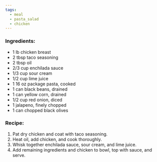```yaml
---
tags:
  - meal
  - pasta_salad
  - chicken
---
```

### Ingredients:
- 1 lb chicken breast
- 2 tbsp taco seasoning
- 2 tbsp oil
- 2/3 cup enchilada sauce
- 1/3 cup sour cream
- 1/2 cup lime juice
- 1 16 oz package pasta, cooked
- 1 can black beans, drained
- 1 can yellow corn, drained
- 1/2 cup red onion, diced
- 1 jalapeno, finely chopped
- 1 can chopped black olives

### Recipe:
1. Pat dry chicken and coat with taco seasoning. 
2. Heat oil, add chicken, and cook thoroughly. 
3. Whisk together enchilada sauce, sour cream, and lime juice. 
4. Add remaining ingredients and chicken to bowl, top with sauce, and serve. 